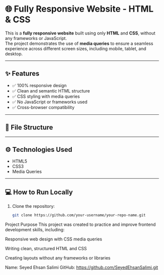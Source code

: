 # 🌐 Fully Responsive Website - HTML & CSS

This is a **fully responsive website** built using only **HTML** and **CSS**, without any frameworks or JavaScript.  
The project demonstrates the use of **media queries** to ensure a seamless experience across different screen sizes, including mobile, tablet, and desktop.

---

## ✨ Features

- ✅ 100% responsive design
- ✅ Clean and semantic HTML structure
- ✅ CSS styling with media queries
- ✅ No JavaScript or frameworks used
- ✅ Cross-browser compatibility

---

## 📁 File Structure


---

## ⚙️ Technologies Used

- HTML5  
- CSS3  
- Media Queries

---

## 💻 How to Run Locally

1. Clone the repository:
   ```bash
   git clone https://github.com/your-username/your-repo-name.git

Project Purpose
This project was created to practice and improve frontend development skills, including:

Responsive web design with CSS media queries

Writing clean, structured HTML and CSS

Creating layouts without any frameworks or libraries

Name: Seyed Ehsan Salimi
GitHub: https://github.com/SeyedEhsanSalimi.git
